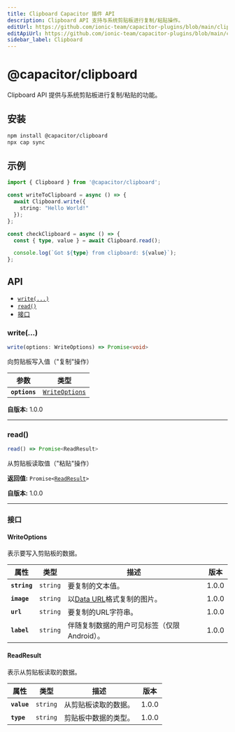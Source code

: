 ```yaml
---
title: Clipboard Capacitor 插件 API
description: Clipboard API 支持与系统剪贴板进行复制/粘贴操作。
editUrl: https://github.com/ionic-team/capacitor-plugins/blob/main/clipboard/README.md
editApiUrl: https://github.com/ionic-team/capacitor-plugins/blob/main/clipboard/src/definitions.ts
sidebar_label: Clipboard
---
```


# @capacitor/clipboard

Clipboard API 提供与系统剪贴板进行复制/粘贴的功能。

## 安装

```bash
npm install @capacitor/clipboard
npx cap sync
```

## 示例

```typescript
import { Clipboard } from '@capacitor/clipboard';

const writeToClipboard = async () => {
  await Clipboard.write({
    string: "Hello World!"
  });
};

const checkClipboard = async () => {
  const { type, value } = await Clipboard.read();

  console.log(`Got ${type} from clipboard: ${value}`);
};
```

## API

<docgen-index>

* [`write(...)`](#write)
* [`read()`](#read)
* [接口](#interfaces)

</docgen-index>

<docgen-api>


### write(...)

```typescript
write(options: WriteOptions) => Promise<void>
```

向剪贴板写入值（"复制"操作）

| 参数          | 类型                                                  |
| ------------- | ----------------------------------------------------- |
| **`options`** | <code><a href="#writeoptions">WriteOptions</a></code> |

**自版本:** 1.0.0

--------------------


### read()

```typescript
read() => Promise<ReadResult>
```

从剪贴板读取值（"粘贴"操作）

**返回值:** <code>Promise&lt;<a href="#readresult">ReadResult</a>&gt;</code>

**自版本:** 1.0.0

--------------------


### 接口


#### WriteOptions

表示要写入剪贴板的数据。

| 属性          | 类型                | 描述                                                                                                     | 版本 |
| ------------ | ------------------- | --------------------------------------------------------------------------------------------------------------- | ----- |
| **`string`** | <code>string</code> | 要复制的文本值。                                                                                             | 1.0.0 |
| **`image`**  | <code>string</code> | 以[Data URL](https://developer.mozilla.org/en-US/docs/Web/HTTP/Basics_of_HTTP/Data_URIs)格式复制的图片。 | 1.0.0 |
| **`url`**    | <code>string</code> | 要复制的URL字符串。                                                                                             | 1.0.0 |
| **`label`**  | <code>string</code> | 伴随复制数据的用户可见标签（仅限Android）。                                                 | 1.0.0 |


#### ReadResult

表示从剪贴板读取的数据。

| 属性         | 类型                | 描述                    | 版本 |
| ----------- | ------------------- | ------------------------------ | ----- |
| **`value`** | <code>string</code> | 从剪贴板读取的数据。  | 1.0.0 |
| **`type`**  | <code>string</code> | 剪贴板中数据的类型。 | 1.0.0 |

</docgen-api>